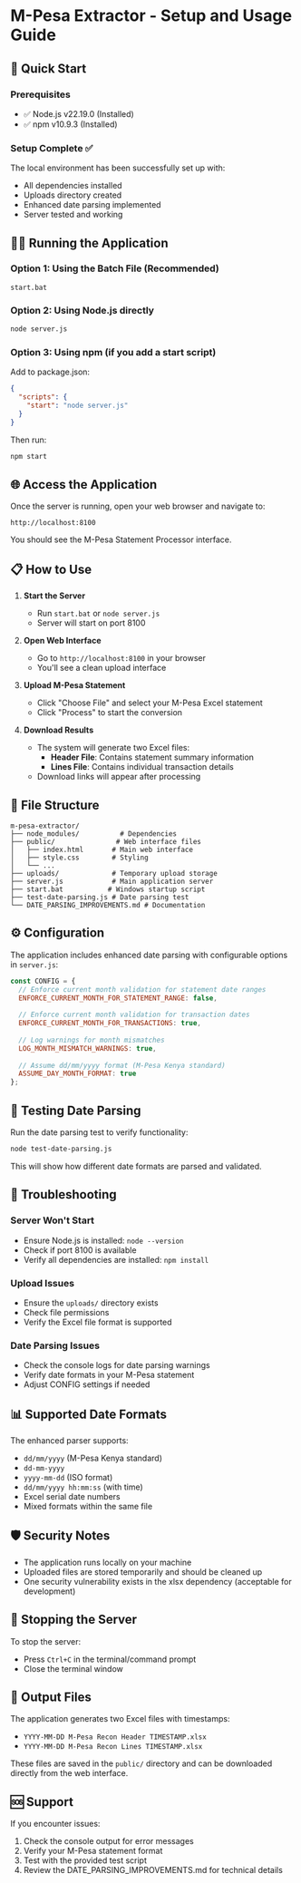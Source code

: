 # M-Pesa Extractor - Setup and Usage Guide

## 🚀 Quick Start

### Prerequisites
- ✅ Node.js v22.19.0 (Installed)
- ✅ npm v10.9.3 (Installed)

### Setup Complete ✅
The local environment has been successfully set up with:
- All dependencies installed
- Uploads directory created
- Enhanced date parsing implemented
- Server tested and working

## 🏃‍♂️ Running the Application

### Option 1: Using the Batch File (Recommended)
```batch
start.bat
```

### Option 2: Using Node.js directly
```bash
node server.js
```

### Option 3: Using npm (if you add a start script)
Add to package.json:
```json
{
  "scripts": {
    "start": "node server.js"
  }
}
```
Then run:
```bash
npm start
```

## 🌐 Access the Application

Once the server is running, open your web browser and navigate to:
```
http://localhost:8100
```

You should see the M-Pesa Statement Processor interface.

## 📋 How to Use

1. **Start the Server**
   - Run `start.bat` or `node server.js`
   - Server will start on port 8100

2. **Open Web Interface**
   - Go to `http://localhost:8100` in your browser
   - You'll see a clean upload interface

3. **Upload M-Pesa Statement**
   - Click "Choose File" and select your M-Pesa Excel statement
   - Click "Process" to start the conversion

4. **Download Results**
   - The system will generate two Excel files:
     - **Header File**: Contains statement summary information
     - **Lines File**: Contains individual transaction details
   - Download links will appear after processing

## 📁 File Structure
```
m-pesa-extractor/
├── node_modules/          # Dependencies
├── public/               # Web interface files
│   ├── index.html       # Main web interface
│   ├── style.css        # Styling
│   └── ...
├── uploads/             # Temporary upload storage
├── server.js            # Main application server
├── start.bat           # Windows startup script
├── test-date-parsing.js # Date parsing test
└── DATE_PARSING_IMPROVEMENTS.md # Documentation
```

## ⚙️ Configuration

The application includes enhanced date parsing with configurable options in `server.js`:

```javascript
const CONFIG = {
  // Enforce current month validation for statement date ranges
  ENFORCE_CURRENT_MONTH_FOR_STATEMENT_RANGE: false,
  
  // Enforce current month validation for transaction dates
  ENFORCE_CURRENT_MONTH_FOR_TRANSACTIONS: true,
  
  // Log warnings for month mismatches
  LOG_MONTH_MISMATCH_WARNINGS: true,
  
  // Assume dd/mm/yyyy format (M-Pesa Kenya standard)
  ASSUME_DAY_MONTH_FORMAT: true
};
```

## 🧪 Testing Date Parsing

Run the date parsing test to verify functionality:
```bash
node test-date-parsing.js
```

This will show how different date formats are parsed and validated.

## 🔧 Troubleshooting

### Server Won't Start
- Ensure Node.js is installed: `node --version`
- Check if port 8100 is available
- Verify all dependencies are installed: `npm install`

### Upload Issues
- Ensure the `uploads/` directory exists
- Check file permissions
- Verify the Excel file format is supported

### Date Parsing Issues
- Check the console logs for date parsing warnings
- Verify date formats in your M-Pesa statement
- Adjust CONFIG settings if needed

## 📊 Supported Date Formats

The enhanced parser supports:
- `dd/mm/yyyy` (M-Pesa Kenya standard)
- `dd-mm-yyyy`
- `yyyy-mm-dd` (ISO format)
- `dd/mm/yyyy hh:mm:ss` (with time)
- Excel serial date numbers
- Mixed formats within the same file

## 🛡️ Security Notes

- The application runs locally on your machine
- Uploaded files are stored temporarily and should be cleaned up
- One security vulnerability exists in the xlsx dependency (acceptable for development)

## 🔄 Stopping the Server

To stop the server:
- Press `Ctrl+C` in the terminal/command prompt
- Close the terminal window

## 📝 Output Files

The application generates two Excel files with timestamps:
- `YYYY-MM-DD M-Pesa Recon Header TIMESTAMP.xlsx`
- `YYYY-MM-DD M-Pesa Recon Lines TIMESTAMP.xlsx`

These files are saved in the `public/` directory and can be downloaded directly from the web interface.

## 🆘 Support

If you encounter issues:
1. Check the console output for error messages
2. Verify your M-Pesa statement format
3. Test with the provided test script
4. Review the DATE_PARSING_IMPROVEMENTS.md for technical details